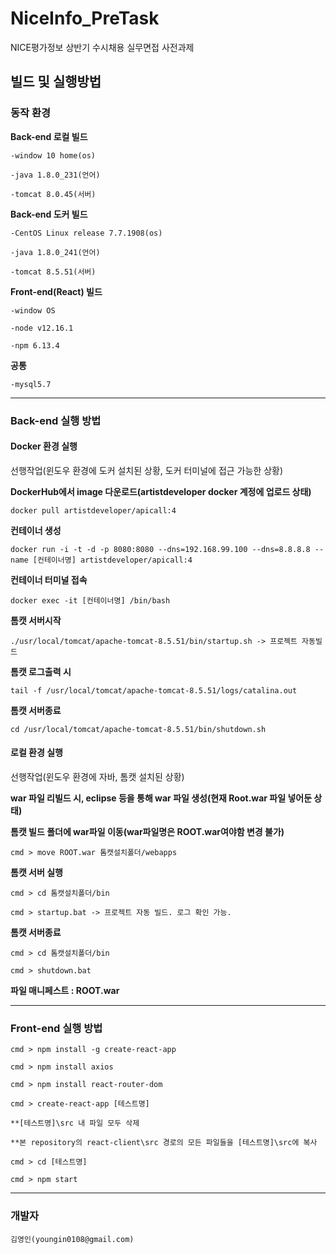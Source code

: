 # NiceInfo_PreTask
NICE평가정보 상반기 수시채용 실무면접 사전과제

## 빌드 및 실행방법

### 동작 환경
	
**Back-end 로컬 빌드**
	
	-window 10 home(os)
	
	-java 1.8.0_231(언어)
	
	-tomcat 8.0.45(서버)
	
**Back-end 도커 빌드**
	
	-CentOS Linux release 7.7.1908(os)
	
	-java 1.8.0_241(언어)
	
	-tomcat 8.5.51(서버)
	
**Front-end(React) 빌드**

	-window OS

	-node v12.16.1

	-npm 6.13.4
	
**공통**
	
	-mysql5.7  

- - -

### Back-end 실행 방법


#### Docker 환경 실행
	
선행작업(윈도우 환경에 도커 설치된 상황, 도커 터미널에 접근 가능한 상황)

**DockerHub에서 image 다운로드(artistdeveloper docker 계정에 업로드 상태)**
	
	docker pull artistdeveloper/apicall:4

**컨테이너 생성**

	docker run -i -t -d -p 8080:8080 --dns=192.168.99.100 --dns=8.8.8.8 --name [컨테이너명] artistdeveloper/apicall:4

**컨테이너 터미널 접속**
	
	docker exec -it [컨테이너명] /bin/bash 

**톰캣 서버시작**
	
	./usr/local/tomcat/apache-tomcat-8.5.51/bin/startup.sh -> 프로젝트 자동빌드

**톰캣 로그출력 시**
	
	tail -f /usr/local/tomcat/apache-tomcat-8.5.51/logs/catalina.out

**톰캣 서버종료**
	
	cd /usr/local/tomcat/apache-tomcat-8.5.51/bin/shutdown.sh



#### 로컬 환경 실행
	
선행작업(윈도우 환경에 자바, 톰캣 설치된 상황)

**war 파일 리빌드 시, eclipse 등을 통해 war 파일 생성(현재 Root.war 파일 넣어둔 상태)**

**톰캣 빌드 폴더에 war파일 이동(war파일명은 ROOT.war여야함 변경 불가)**
	
	cmd > move ROOT.war 톰캣설치폴더/webapps

**톰캣 서버 실행**
	
	cmd > cd 톰캣설치폴더/bin
	
	cmd > startup.bat -> 프로젝트 자동 빌드. 로그 확인 가능.

**톰캣 서버종료**
	
	cmd > cd 톰캣설치폴더/bin
	
	cmd > shutdown.bat

**파일 매니페스트 : ROOT.war**
	
- - -

### Front-end 실행 방법

	cmd > npm install -g create-react-app

	cmd > npm install axios
	
	cmd > npm install react-router-dom
	
	cmd > create-react-app [테스트명]

	**[테스트명]\src 내 파일 모두 삭제

	**본 repository의 react-client\src 경로의 모든 파일들을 [테스트명]\src에 복사

	cmd > cd [테스트명] 
	
	cmd > npm start
 
- - -

### 개발자

	김영인(youngin0108@gmail.com)


